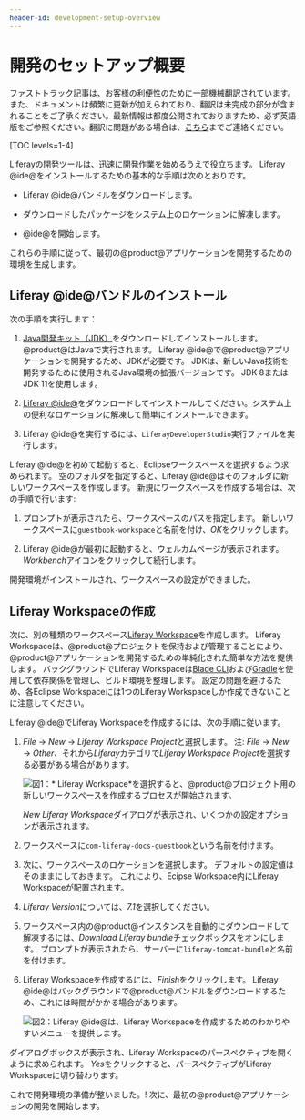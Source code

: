 ```yaml
---
header-id: development-setup-overview
---
```


# 開発のセットアップ概要

<p class="alert alert-info"><span class="wysiwyg-color-blue120">ファストトラック記事は、お客様の利便性のために一部機械翻訳されています。また、ドキュメントは頻繁に更新が加えられており、翻訳は未完成の部分が含まれることをご了承ください。最新情報は都度公開されておりますため、必ず英語版をご参照ください。翻訳に問題がある場合は、<a href="mailto:support-content-jp@liferay.com">こちら</a>までご連絡ください。</span></p>

[TOC levels=1-4]

Liferayの開発ツールは、迅速に開発作業を始めるうえで役立ちます。 Liferay @ide@をインストールするための基本的な手順は次のとおりです。

  - Liferay @ide@バンドルをダウンロードします。

  - ダウンロードしたパッケージをシステム上のロケーションに解凍します。

  - @ide@を開始します。

これらの手順に従って、最初の@product@アプリケーションを開発するための環境を生成します。

## Liferay @ide@バンドルのインストール

次の手順を実行します：

1.  [ Java開発キット（JDK）](http://www.oracle.com/technetwork/java/javase/downloads/index.html)をダウンロードしてインストールします。 @product@はJavaで実行されます。 Liferay @ide@で@product@アプリケーションを開発するため、JDKが必要です。 JDKは、新しいJava技術を開発するために使用されるJava環境の拡張バージョンです。 JDK 8またはJDK 11を使用します。

2.  [Liferay @ide@](/docs/7-1/tutorials/-/knowledge_base/t/installing-liferay-ide)をダウンロードしてインストールしてください。システム上の便利なロケーションに解凍して簡単にインストールできます。

3.  Liferay @ide@を実行するには、`LiferayDeveloperStudio`実行ファイルを実行します。

Liferay @ide@を初めて起動すると、Eclipseワークスペースを選択するよう求められます。 空のフォルダを指定すると、Liferay @ide@はそのフォルダに新しいワークスペースを作成します。 新規にワークスペースを作成する場合は、次の手順で行います:

1.  プロンプトが表示されたら、ワークスペースのパスを指定します。 新しいワークスペースに`guestbook-workspace`と名前を付け、*OK*をクリックします。

2.  Liferay @ide@が最初に起動すると、ウェルカムページが表示されます。 *Workbench*アイコンをクリックして続行します。

開発環境がインストールされ、ワークスペースの設定ができました。

## Liferay Workspaceの作成

次に、別の種類のワークスペース[Liferay Workspace](/docs/7-1/tutorials/-/knowledge_base/t/liferay-workspace)を作成します。 Liferay Workspaceは、@product@プロジェクトを保持および管理することにより、@product@アプリケーションを開発するための単純化された簡単な方法を提供します。 バックグラウンドでLiferay Workspaceは[Blade CLI](/docs/7-1/tutorials/-/knowledge_base/t/blade-cli)および[Gradle](https://gradle.org/)を使用して依存関係を管理し、ビルド環境を整理します。 設定の問題を避けるため、各Eclipse Workspaceには1つのLiferay Workspaceしか作成できないことに注意してください。

Liferay @ide@でLiferay Workspaceを作成するには、次の手順に従います。

1.  *File* → *New* → *Liferay Workspace Project*と選択します。 注: *File* → *New* → *Other*、それから*Liferay*カテゴリで*Liferay Workspace Project*を選択する必要がある場合があります。

    ![図1：* Liferay Workspace*を選択すると、@product@プロジェクト用の新しいワークスペースを作成するプロセスが開始されます。](../../../images/selecting-liferay-workspace.png)

    *New Liferay Workspace*ダイアログが表示され、いくつかの設定オプションが表示されます。

2.  ワークスペースに`com-liferay-docs-guestbook`という名前を付けます。

3.  次に、ワークスペースのロケーションを選択します。 デフォルトの設定値はそのままにしておきます。 これにより、Ecipse Workspace内にLiferay Workspaceが配置されます。

4.  *Liferay Version*については、*7.1*を選択してください。

5.  ワークスペース内の@product@インスタンスを自動的にダウンロードして解凍するには、*Download Liferay bundle*チェックボックスをオンにします。 プロンプトが表示されたら、サーバーに`liferay-tomcat-bundle`と名前を付けます。

6.  Liferay Workspaceを作成するには、*Finish*をクリックします。 Liferay @ide@はバックグラウンドで@product@バンドルをダウンロードするため、これには時間がかかる場合があります。

    ![図2：Liferay @ide@は、Liferay Workspaceを作成するためのわかりやすいメニューを提供します。](../../../images/guestbook-workspace-menu.png)

ダイアログボックスが表示され、Liferay Workspaceのパースペクティブを開くように求められます。 *Yes*をクリックすると、パースペクティブがLiferay Workspaceに切り替わります。

これで開発環境の準備が整いました。\! 次に、最初の@product@アプリケーションの開発を開始します。
